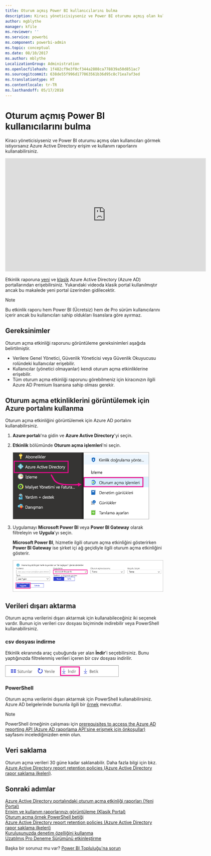 ```yaml
---
title: Oturum açmış Power BI kullanıcılarını bulma
description: Kiracı yöneticisiyseniz ve Power BI oturumu açmış olan kullanıcıları görmek istiyorsanız Azure Active Directory erişim ve kullanım raporlarını kullanabilirsiniz.
author: mgblythe
manager: kfile
ms.reviewer: ''
ms.service: powerbi
ms.component: powerbi-admin
ms.topic: conceptual
ms.date: 08/10/2017
ms.author: mblythe
LocalizationGroup: Administration
ms.openlocfilehash: 1f482cf9e3f0cf344a2808ca778839a50d851ac7
ms.sourcegitcommit: 638de55f996d177063561b36d95c8c71ea7af3ed
ms.translationtype: HT
ms.contentlocale: tr-TR
ms.lasthandoff: 05/17/2018
---
```

# <a name="find-power-bi-users-that-have-signed-in"></a>Oturum açmış Power BI kullanıcılarını bulma
Kiracı yöneticisiyseniz ve Power BI oturumu açmış olan kullanıcıları görmek istiyorsanız Azure Active Directory erişim ve kullanım raporlarını kullanabilirsiniz.

<iframe width="640" height="360" src="https://www.youtube.com/embed/1AVgh9w9VM8?showinfo=0" frameborder="0" allowfullscreen></iframe>

Etkinlik raporuna [yeni](https://docs.microsoft.com/azure/active-directory/active-directory-reporting-activity-sign-ins) ve [klasik](https://docs.microsoft.com/azure/active-directory/active-directory-view-access-usage-reports) Azure Active Directory (Azure AD) portallarından erişebilirsiniz. Yukarıdaki videoda klasik portal kullanılmıştır ancak bu makalede yeni portal üzerinden gidilecektir.

> [!NOTE]
> Bu etkinlik raporu hem Power BI (Ücretsiz) hem de Pro sürüm kullanıcılarını içerir ancak bu kullanıcıları sahip oldukları lisanslara göre ayırmaz.
> 
> 

## <a name="requirements"></a>Gereksinimler
Oturum açma etkinliği raporunu görüntüleme gereksinimleri aşağıda belirtilmiştir.

* Verilere Genel Yönetici, Güvenlik Yöneticisi veya Güvenlik Okuyucusu rolündeki kullanıcılar erişebilir.
* Kullanıcılar (yönetici olmayanlar) kendi oturum açma etkinliklerine erişebilir.
* Tüm oturum açma etkinliği raporunu görebilmeniz için kiracınızın ilgili Azure AD Premium lisansına sahip olması gerekir.

## <a name="using-the-azure-portal-to-view-sign-ins"></a>Oturum açma etkinliklerini görüntülemek için Azure portalını kullanma
Oturum açma etkinliğini görüntülemek için Azure AD portalını kullanabilirsiniz.

1. **Azure portalı**'na gidin ve **Azure Active Directory**'yi seçin.
2. **Etkinlik** bölümünde **Oturum açma işlemleri**'ni seçin.
   
    ![](media/service-admin-access-usage/azure-portal-sign-ins.png)
3. Uygulamayı **Microsoft Power BI** veya **Power BI Gateway** olarak filtreleyin ve **Uygula**'yı seçin.
   
    **Microsoft Power BI**, hizmetle ilgili oturum açma etkinliğini gösterirken **Power BI Gateway** ise şirket içi ağ geçidiyle ilgili oturum açma etkinliğini gösterir.
   
    ![](media/service-admin-access-usage/sign-in-filter.png)

## <a name="export-the-data"></a>Verileri dışarı aktarma
Oturum açma verilerini dışarı aktarmak için kullanabileceğiniz iki seçenek vardır. Bunun için verileri csv dosyası biçiminde indirebilir veya PowerShell kullanabilirsiniz.

### <a name="download-csv"></a>csv dosyası indirme
Etkinlik ekranında araç çubuğunda yer alan **İndir**'i seçebilirsiniz. Bunu yaptığınızda filtrelenmiş verileri içeren bir csv dosyası indirilir.

![](media/service-admin-access-usage/download-sign-in-data-csv.png)

### <a name="powershell"></a>PowerShell
Oturum açma verilerini dışarı aktarmak için PowerShell kullanabilirsiniz. Azure AD belgelerinde bununla ilgili bir [örnek](https://docs.microsoft.com/azure/active-directory/active-directory-reporting-api-sign-in-activity-samples#powershell-script) mevcuttur.

> [!NOTE]
> PowerShell örneğinin çalışması için [prerequisites to access the Azure AD reporting API (Azure AD raporlama API'sine erişmek için önkoşullar)](https://docs.microsoft.com/en-us/azure/active-directory/active-directory-reporting-api-prerequisites) sayfasını incelediğinizden emin olun.
> 
> 

## <a name="data-retention"></a>Veri saklama
Oturum açma verileri 30 güne kadar saklanabilir. Daha fazla bilgi için bkz. [Azure Active Directory report retention policies (Azure Active Directory rapor saklama ilkeleri)](https://docs.microsoft.com/azure/active-directory/active-directory-reporting-retention).

## <a name="next-steps"></a>Sonraki adımlar
[Azure Active Directory portalındaki oturum açma etkinliği raporları (Yeni Portal)](https://docs.microsoft.com/azure/active-directory/active-directory-reporting-activity-sign-ins)  
[Erişim ve kullanım raporlarınızı görüntüleme (Klasik Portal)](https://docs.microsoft.com/azure/active-directory/active-directory-view-access-usage-reports#view-or-download-a-report)  
[Oturum açma örnek PowerShell betiği](https://docs.microsoft.com/azure/active-directory/active-directory-reporting-api-sign-in-activity-samples#powershell-script)  
[Azure Active Directory report retention policies (Azure Active Directory rapor saklama ilkeleri)](https://docs.microsoft.com/azure/active-directory/active-directory-reporting-retention)  
[Kuruluşunuzda denetim özelliğini kullanma](service-admin-auditing.md)  
[Uzatılmış Pro Deneme Sürümünü etkinleştirme](service-extended-pro-trial.md)

Başka bir sorunuz mu var? [Power BI Topluluğu'na sorun](https://community.powerbi.com/)

